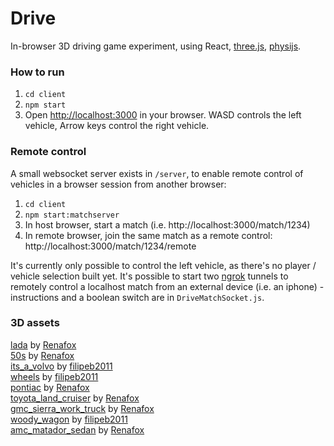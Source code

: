 # Drive
In-browser 3D driving game experiment, using React, [three.js](threejs.org), [physijs](http://chandlerprall.github.io/Physijs/).


### How to run
1) `cd client`
2) `npm start`
3) Open [http://localhost:3000](http://localhost:3000) in your browser. WASD controls the left vehicle, Arrow keys control the right vehicle.

### Remote control
A small websocket server exists in `/server`, to enable remote control of vehicles in a browser session from another browser:
1) `cd client`
2) `npm start:matchserver`
3) In host browser, start a match (i.e. http://localhost:3000/match/1234)
4) In remote browser, join the same match as a remote control: http://localhost:3000/match/1234/remote

It's currently only possible to control the left vehicle, as there's no player / vehicle selection built yet.
It's possible to start two [ngrok](http://ngrok.io) tunnels to remotely control a localhost match from an external device (i.e. an iphone) - instructions and a boolean switch are in `DriveMatchSocket.js`.

### 3D assets
[lada](https://sketchfab.com/models/c94daeb210b244729d634975c9ed0c5b) by [Renafox](https://sketchfab.com/kryik1023)  
[50s](https://sketchfab.com/models/95baa20ebc5d4d2e869f0b549be838fe) by [Renafox](https://sketchfab.com/kryik1023)  
[its_a_volvo](https://sketchfab.com/models/43da0e1729ca4e55b588b46907f2459b) by [filipeb2011](https://sketchfab.com/filipeb2011)  
[wheels](https://sketchfab.com/models/77828def0055475db5791f906c2b5cc2) by [filipeb2011](https://sketchfab.com/filipeb2011)  
[pontiac](https://sketchfab.com/models/57ea22641c9544d49c186421c3a95bb4) by [Renafox](https://sketchfab.com/kryik1023)  
[toyota_land_cruiser](https://sketchfab.com/models/91b5815c64eb43b0a88f6fdb9df774e4) by [Renafox](https://sketchfab.com/kryik1023)  
[gmc_sierra_work_truck](https://sketchfab.com/models/1fae2b50fbe14d2c98296a2560a38399) by [Renafox](https://sketchfab.com/kryik1023)  
[woody_wagon](https://sketchfab.com/models/07d3cfbb2b5f440785fe0aead51e1ca1) by [filipeb2011](https://sketchfab.com/filipeb2011)  
[amc_matador_sedan](https://sketchfab.com/models/4e087683648249a0a362100fc0f1e059) by [Renafox](https://sketchfab.com/kryik1023)  
